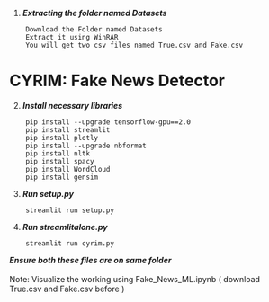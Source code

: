
1. ***Extracting the folder named Datasets***<br />
```
    Download the Folder named Datasets
    Extract it using WinRAR
    You will get two csv files named True.csv and Fake.csv
```
# CYRIM: Fake News Detector
2. ***Install necessary libraries***<br />
```
    pip install --upgrade tensorflow-gpu==2.0
    pip install streamlit
    pip install plotly
    pip install --upgrade nbformat
    pip install nltk
    pip install spacy
    pip install WordCloud
    pip install gensim
```
3. ***Run setup.py***<br />
```
    streamlit run setup.py
```
4. ***Run streamlitalone.py***<br />
```
    streamlit run cyrim.py
```
***Ensure both these files are on same folder***<br />
<br />
Note: Visualize the working using Fake_News_ML.ipynb ( download True.csv and Fake.csv before )
